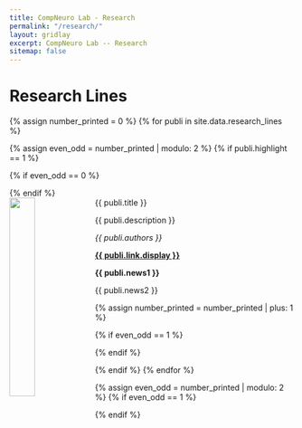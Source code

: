 ```yaml
---
title: CompNeuro Lab - Research
permalink: "/research/"
layout: gridlay
excerpt: CompNeuro Lab -- Research
sitemap: false
---
```


# Research Lines

{% assign number_printed = 0 %}
{% for publi in site.data.research_lines %}

{% assign even_odd = number_printed | modulo: 2 %}
{% if publi.highlight == 1 %}

{% if even_odd == 0 %}
<div class="row">
{% endif %}

<div class="col-sm-12 clearfix">
 <div class="well">
  <pubtit>{{ publi.title }}</pubtit>
  <img src="{{ site.url }}{{ site.baseurl }}/images/researchpic/{{ publi.image }}" class="img-responsive" width="30%" style="float: left" />
  <p>{{ publi.description }}</p>
  <p><em>{{ publi.authors }}</em></p>
  <p><strong><a href="{{ publi.link.url }}">{{ publi.link.display }}</a></strong></p>
  <p class="text-danger"><strong> {{ publi.news1 }}</strong></p>
  <p> {{ publi.news2 }}</p>
 </div>
</div>

{% assign number_printed = number_printed | plus: 1 %}

{% if even_odd == 1 %}
</div>
{% endif %}

{% endif %}
{% endfor %}

{% assign even_odd = number_printed | modulo: 2 %}
{% if even_odd == 1 %}
</div>
{% endif %}

<p> &nbsp; </p>
